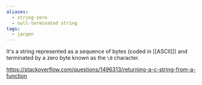 ```yaml
---
aliases:
  - string-zero
  - null-terminated string
tags:
  - jargon
---
```

It's a string represented as a sequence of bytes (coded in [[ASCII]]) and terminated by a zero byte known as the `\0` character.

https://stackoverflow.com/questions/1496313/returning-a-c-string-from-a-function